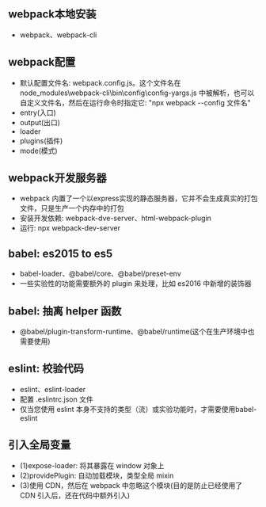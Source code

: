 ## webpack本地安装
- webpack、webpack-cli

## webpack配置
- 默认配置文件名: webpack.config.js。这个文件名在 node_modules\webpack-cli\bin\config\config-yargs.js 中被解析，也可以自定义文件名，然后在运行命令时指定它: "npx webpack --config 文件名"
- entry(入口)
- output(出口)
- loader
- plugins(插件)
- mode(模式)

## webpack开发服务器
- webpack 内置了一个以express实现的静态服务器，它并不会生成真实的打包文件，只是生产一个内存中的打包
- 安装开发依赖: webpack-dve-server、html-webpack-plugin
- 运行: npx webpack-dev-server

## babel: es2015 to es5
- babel-loader、@babel/core、@babel/preset-env
- 一些实验性的功能需要额外的 plugin 来处理，比如 es2016 中新增的装饰器

## babel: 抽离 helper 函数
- @babel/plugin-transform-runtime、@babel/runtime(这个在生产环境中也需要使用)

## eslint: 校验代码
- eslint、eslint-loader
- 配置 .eslintrc.json 文件
- 仅当您使用 eslint 本身不支持的类型（流）或实验功能时，才需要使用babel-eslint

## 引入全局变量
- (1)expose-loader: 将其暴露在 window 对象上
- (2)providePlugin: 自动加载模块，类型全局 mixin
- (3)使用 CDN，然后在 webpack 中忽略这个模块(目的是防止已经使用了 CDN 引入后，还在代码中额外引入)